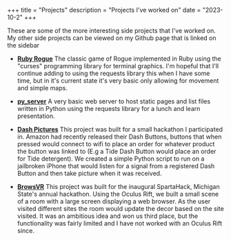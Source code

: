 +++
title = "Projects"
description = "Projects I've worked on"
date = "2023-10-2"
+++

These are some of the more interesting side projects that I've worked on. My other side projects can be viewed on my
Github page that is linked on the sidebar

- [**Ruby Rogue**](https://github.com/Meowcenary/ruby_rogue)
The classic game of Rogue implemented in Ruby using the "curses" programming library for terminal graphics. I'm hopeful
that I'll continue adding to  using the requests library this when I have some time, but in it's current state it's very
basic only allowing for movement and simple maps.

- [**py_server**](https://github.com/Meowcenary/py_server)
A very basic web server to host static pages and list files written in Python using the requests library for a lunch and
learn presentation.

- [**Dash Pictures**](https://devpost.com/software/dash-pictures)
This project was built for a small hackathon I participated in. Amazon had recently released their Dash Buttons, buttons
that when pressed would connect to wifi to place an order for whatever product the button was linked to (E.g a Tide Dash
Button would place an order for Tide detergent). We created a simple Python script to run on a jailbroken iPhone that
would listen for a signal from a registered Dash Button and then take picture when it was received.

- [**BrowsVR**](https://devpost.com/software/browsvr)
This project was built for the inaugural SpartaHack, Michigan State's annual hackathon. Using the Oculus Rift, we built
a small scene of a room with a large screen displaying a web browser. As the user visited different sites the room would
update the decor based on the site visited. It was an ambitious idea and won us third place, but the functionality was
fairly limited and I have not worked with an Oculus Rift since.
